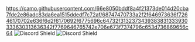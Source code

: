 https://camo.githubusercontent.com/66e8050bddf8a4f21373de014d20cba7fde2e86adc83da6ea1515ddedf7c72af/68747470733a2f2f646973636f72646170702e636f6d2f6170692f6775696c64732f3132373439383831333930333630313636342f7769646765742e706e673f7374796c653d736869656c64
![Discord Shield](https://discordapp.com/api/guilds/[613767973613600783]/widget.png?style=shield)
<img src="https://discordapp.com/api/guilds/[613767973613600783]/widget.png?style=shield" alt="Discord Shield"/>

